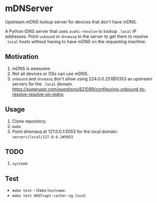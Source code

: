 # mDNServer

Upstream mDNS lookup server for devices that don't have mDNS.

A Python lDNS server that uses ```avahi-resolve``` to lookup ```.local``` IP addresses. Point ```unbound``` 
 or ```dnsmasq``` to the server to get them to resolve ```.local``` hosts without having to have mDNS on the requesting machine.

## Motivation

1. mDNS is awesome.
1. Not all devices or OSs can use mDNS. 
1. ```unbound``` and ```dnsmasq``` don't allow using 224.0.0.251@5353 as upstream servers for the ```.local``` domain.
  https://superuser.com/questions/821099/configuring-unbound-to-resolve-resolve-on-mdns

## Usage

1. Clone repository.
1. ```make```
1. Point dnsmasq at 127.0.0.1:5053 for the local domain:
     `server=/local/127.0.0.1#5053`
     
## TODO
 
1. ```systemd```
 
## Test

- ```make test``` - Uses ```hostname```.
- ```make test HOST=apt-cacher-ng.local```